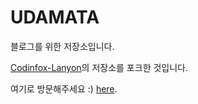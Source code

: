 # UDAMATA 

블로그를 위한 저장소입니다.

[Codinfox-Lanyon](https://github.com/poole/lanyon)의 저장소를 포크한 것입니다. 

여기로 방문해주세요 :) [here](http://ud803.github.io).
